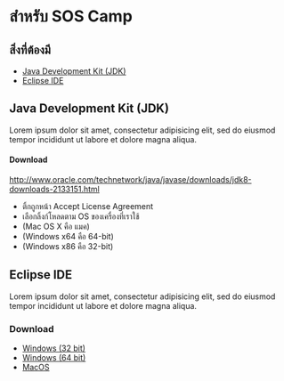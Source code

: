 # สำหรับ SOS Camp
## สิ่งที่ต้องมี
- [Java Development Kit (JDK)](#java-development-kit-jdk)
- [Eclipse IDE](#eclipse-ide)

## Java Development Kit (JDK)
Lorem ipsum dolor sit amet, consectetur adipisicing elit, sed do eiusmod tempor incididunt ut labore et dolore magna aliqua.
#### Download
http://www.oracle.com/technetwork/java/javase/downloads/jdk8-downloads-2133151.html
- ติ้กถูกหน้า Accept License Agreement
- เลือกลิ้งก์โหลดตาม OS ของเครื่องที่เราใช้
- (Mac OS X คือ แมค)
- (Windows x64 คือ 64-bit)
- (Windows x86 คือ 32-bit)

## Eclipse IDE
Lorem ipsum dolor sit amet, consectetur adipisicing elit, sed do eiusmod tempor incididunt ut labore et dolore magna aliqua.
### Download
- [Windows (32 bit)](http://www.eclipse.org/downloads/download.php?file=/technology/epp/downloads/release/neon/3/eclipse-java-neon-3-win32.zip
)
- [Windows (64 bit)](http://www.eclipse.org/downloads/download.php?file=/technology/epp/downloads/release/neon/3/eclipse-java-neon-3-win32-x86_64.zip
)
- [MacOS](http://www.eclipse.org/downloads/download.php?file=/technology/epp/downloads/release/neon/3/eclipse-java-neon-3-macosx-cocoa-x86_64.tar.gz
)
